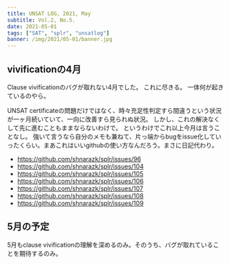 ```yaml
---
title: UNSAT LOG, 2021, May
subtitle: Vol.2, No.5.
date: 2021-05-01
tags: ["SAT", "splr", "unsatlog"]
banner: /img/2021/05-01/banner.jpg
---
```

## vivificationの4月
Clause vivificationのバグが取れない4月でした。
これに尽きる。
一体何が起きているのやら。

UNSAT certificateの問題だけではなく、時々充足性判定すら間違うという状況が一ヶ月続いていて、一向に改善すら見られぬ状況。
しかし、これの解決なくして先に進むこともままならないわけで。
というわけでこれ以上今月は言うことなし。
強いて言うなら自分のメモも兼ねて、片っ端からbugをissue化していったくらい。まあこれはいいgithubの使い方なんだろう。まさに日記代わり。

- https://github.com/shnarazk/splr/issues/96
- https://github.com/shnarazk/splr/issues/104
- https://github.com/shnarazk/splr/issues/105
- https://github.com/shnarazk/splr/issues/106
- https://github.com/shnarazk/splr/issues/107
- https://github.com/shnarazk/splr/issues/108
- https://github.com/shnarazk/splr/issues/109

## 5月の予定

5月もclause vivificationの理解を深めるのみ。そのうち、バグが取れていることを期待するのみ。
